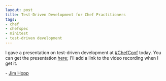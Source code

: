 ```yaml
---
layout: post
title: Test-Driven Development for Chef Practitioners
tags:
- chef
- chefspec
- minitest
- test-driven development
---
```


I gave a presentation on test-driven development at [#ChefConf](http://chefconf.opscode.com/) today. You can get the presentation [here](http://t.co/f8u4cYtS); I'll add a link to the video recording when I get it.

\- [Jim Hopp](https://github.com/jimhopp/)
